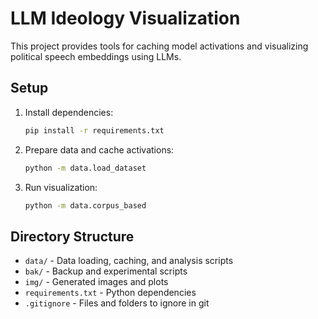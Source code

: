 # LLM Ideology Visualization

This project provides tools for caching model activations and visualizing political speech embeddings using LLMs.

## Setup

1. Install dependencies:
   ```bash
   pip install -r requirements.txt
   ```

2. Prepare data and cache activations:
   ```bash
   python -m data.load_dataset
   ```

3. Run visualization:
   ```bash
   python -m data.corpus_based
   ```

## Directory Structure

- `data/` - Data loading, caching, and analysis scripts
- `bak/` - Backup and experimental scripts
- `img/` - Generated images and plots
- `requirements.txt` - Python dependencies
- `.gitignore` - Files and folders to ignore in git